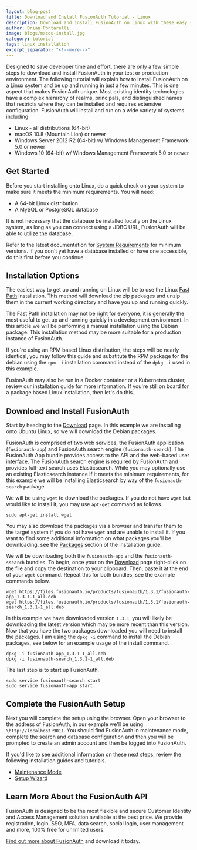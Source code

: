 ```yaml
---
layout: blog-post
title: Download and Install FusionAuth Tutorial - Linux
description: Download and install FusionAuth on Linux with these easy steps.
author: Brian Pontarelli
image: blogs/macos-install.jpg
category: tutorial
tags: linux installation
excerpt_separator: "<!--more-->"
---
```


Designed to save developer time and effort, there are only a few simple steps to download and install FusionAuth in your test or production environment. The following tutorial will explain how to install FusionAuth on a Linux system and be up and running in just a few minutes. This is one aspect that makes FusionAuth unique. Most existing identity technologies have a complex hierarchy of realms, principals, and distinguished names that restricts where they can be installed and requires extensive configuration. FusionAuth will install and run on a wide variety of systems including:

<!--more-->

- Linux - all distributions (64-bit)
- macOS 10.8 (Mountain Lion) or newer
- Windows Server 2012 R2 (64-bit) w/ Windows Management Framework 5.0 or newer
- Windows 10 (64-bit) w/ Windows Management Framework 5.0 or newer

## Get Started

Before you start installing onto Linux, do a quick check on your system to make sure it meets the minimum requirements. You will need:

- A 64-bit Linux distribution
- A MySQL or PostgreSQL database

It is not necessary that the database be installed locally on the Linux system, as long as you can connect using a JDBC URL, FusionAuth will be able to utilize the database.

Refer to the latest documentation for [System Requirements](/docs/v1/tech/installation-guide/system-requirements "Visit FusionAuth System Requirements") for minimum versions. If you don't yet have a database installed or have one accessible, do this first before you continue.

## Installation Options

The easiest way to get up and running on Linux will be to use the Linux [Fast Path](/docs/v1/tech/installation-guide/fast-path "Fast Path") installation. This method will download the zip packages and unzip them in the current working directory and have you up and running quickly.

The Fast Path installation may not be right for everyone, it is generally the most useful to get up and running quickly in a development environment. In this article we will be performing a manual installation using the Debian package. This installation method may be more suitable for a production instance of FusionAuth.

If you're using an RPM based Linux distribution, the steps will be nearly identical, you may follow this guide and substitute the RPM package for the debian using the `rpm -i` installation command instead of the `dpkg -i` used in this example.

FusionAuth may also be run in a Docker container or a Kubernetes cluster, review our installation guide for more information. If you're still on board for a package based Linux installation, then let's do this.

## Download and Install FusionAuth

Start by heading to the [Download](/download) page. In this example we are installing onto Ubuntu Linux, so we will download the Debian packages.

FusionAuth is comprised of two web services, the FusionAuth application (`fusionauth-app`) and FusionAuth search engine (`fusionauth-search`). The FusionAuth App bundle provides access to the API and the web-based user interface. The FusionAuth search engine is required by FusionAuth and provides full-text search uses Elasticsearch. While you may optionally use an existing Elasticsearch instance if it meets the minimum requirements, for this example  we will be installing Elasticsearch by way of the `fusionauth-search` package.

We will be using `wget` to download the packages. If you do not have `wget` but would like to install it, you may use `apt-get` command as follows.

```
sudo apt-get install wget
```

You may also download the packages via a browser and transfer them to the target system if you do not have `wget` and are unable to install it. If you want to find some additional information on what packages you'll be downloading, see the [Packages](/docs/v1/tech/installation-guide/packages) section of the installation guide.

We will be downloading both the `fusionauth-app` and the `fusionauth-ssearch` bundles. To begin, once your on the  [Download](/download) page right-click on the file and copy the destination to your clipboard. Then, paste it at the end of your `wget` command. Repeat this for both bundles, see the example commands below.

```
wget https://files.fusionauth.io/products/fusionauth/1.3.1/fusionauth-app_1.3.1-1_all.deb
wget https://files.fusionauth.io/products/fusionauth/1.3.1/fusionauth-search_1.3.1-1_all.deb
```

In this example we have downloaded version `1.3.1`, you will likely be downloading the latest version which may be more recent than this version. Now that you have the two packages downloaded you will need to install the packages. I am using the `dpkg -i` command to install the Debian packages, see below for an example usage of the install command.

```
dpkg -i fusionauth-app_1.3.1-1_all.deb
dpkg -i fusionauth-search_1.3.1-1_all.deb
```

The last step is to start up FusionAuth.

```
sudo service fusionauth-search start
sudo service fusionauth-app start
```

## Complete the FusionAuth Setup

Next you will complete the setup using the browser. Open your browser to the address of FusionAuth, in our example we'll be using `\http://localhost:9011`. You should find FusionAuth in maintenance mode, complete the search and database configuration and then you will be prompted to create an admin account and then be logged into FusionAuth.

If you'd like to see additional information on these next steps, review the following installation guides and tutorials.

- [Maintenance Mode](/docs/v1/tech/installation-guide/fusionauth-app#maintenance-mode)
- [Setup Wizard](/docs/v1/tech/tutorials/setup-wizard)

## Learn More About the FusionAuth API

FusionAuth is designed to be the most flexible and secure Customer Identity and Access Management solution available at the best price. We provide registration, login, SSO, MFA, data search, social login, user management and more, 100% free for unlimited users.

[Find out more about FusionAuth](https://fusionauth.io/ "FusionAuth Home") and download it today.
